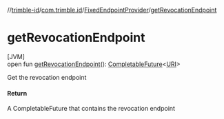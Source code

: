 //[trimble-id](../../../index.md)/[com.trimble.id](../index.md)/[FixedEndpointProvider](index.md)/[getRevocationEndpoint](get-revocation-endpoint.md)

# getRevocationEndpoint

[JVM]\
open fun [getRevocationEndpoint](get-revocation-endpoint.md)(): [CompletableFuture](https://docs.oracle.com/javase/8/docs/api/java/util/concurrent/CompletableFuture.html)&lt;[URI](https://docs.oracle.com/javase/8/docs/api/java/net/URI.html)&gt;

Get the revocation endpoint

#### Return

A CompletableFuture that contains the revocation endpoint
